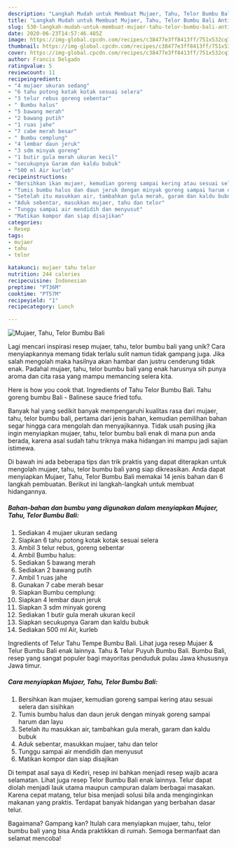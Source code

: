 ```yaml
---
description: "Langkah Mudah untuk Membuat Mujaer, Tahu, Telor Bumbu Bali Anti Gagal"
title: "Langkah Mudah untuk Membuat Mujaer, Tahu, Telor Bumbu Bali Anti Gagal"
slug: 530-langkah-mudah-untuk-membuat-mujaer-tahu-telor-bumbu-bali-anti-gagal
date: 2020-06-23T14:57:46.485Z
image: https://img-global.cpcdn.com/recipes/c38477e3ff8413ff/751x532cq70/mujaer-tahu-telor-bumbu-bali-foto-resep-utama.jpg
thumbnail: https://img-global.cpcdn.com/recipes/c38477e3ff8413ff/751x532cq70/mujaer-tahu-telor-bumbu-bali-foto-resep-utama.jpg
cover: https://img-global.cpcdn.com/recipes/c38477e3ff8413ff/751x532cq70/mujaer-tahu-telor-bumbu-bali-foto-resep-utama.jpg
author: Francis Delgado
ratingvalue: 5
reviewcount: 11
recipeingredient:
- "4 mujaer ukuran sedang"
- "6 tahu potong kotak kotak sesuai selera"
- "3 telur rebus goreng sebentar"
- " Bumbu halus"
- "5 bawang merah"
- "2 bawang putih"
- "1 ruas jahe"
- "7 cabe merah besar"
- " Bumbu cemplung"
- "4 lembar daun jeruk"
- "3 sdm minyak goreng"
- "1 butir gula merah ukuran kecil"
- "secukupnya Garam dan kaldu bubuk"
- "500 ml Air kurleb"
recipeinstructions:
- "Bersihkan ikan mujaer, kemudian goreng sampai kering atau sesuai selera dan sisihkan"
- "Tumis bumbu halus dan daun jeruk dengan minyak goreng sampai harum dan layu"
- "Setelah itu masukkan air, tambahkan gula merah, garam dan kaldu bubuk"
- "Aduk sebentar, masukkan mujaer, tahu dan telor"
- "Tunggu sampai air mendidih dan menyusut"
- "Matikan kompor dan siap disajikan"
categories:
- Resep
tags:
- mujaer
- tahu
- telor

katakunci: mujaer tahu telor 
nutrition: 244 calories
recipecuisine: Indonesian
preptime: "PT36M"
cooktime: "PT57M"
recipeyield: "1"
recipecategory: Lunch

---
```



![Mujaer, Tahu, Telor Bumbu Bali](https://img-global.cpcdn.com/recipes/c38477e3ff8413ff/751x532cq70/mujaer-tahu-telor-bumbu-bali-foto-resep-utama.jpg)

Lagi mencari inspirasi resep mujaer, tahu, telor bumbu bali yang unik? Cara menyiapkannya memang tidak terlalu sulit namun tidak gampang juga. Jika salah mengolah maka hasilnya akan hambar dan justru cenderung tidak enak. Padahal mujaer, tahu, telor bumbu bali yang enak harusnya sih punya aroma dan cita rasa yang mampu memancing selera kita.

Here is how you cook that. Ingredients of Tahu Telor Bumbu Bali. Tahu goreng bumbu Bali - Balinese sauce fried tofu.

Banyak hal yang sedikit banyak mempengaruhi kualitas rasa dari mujaer, tahu, telor bumbu bali, pertama dari jenis bahan, kemudian pemilihan bahan segar hingga cara mengolah dan menyajikannya. Tidak usah pusing jika ingin menyiapkan mujaer, tahu, telor bumbu bali enak di mana pun anda berada, karena asal sudah tahu triknya maka hidangan ini mampu jadi sajian istimewa.


Di bawah ini ada beberapa tips dan trik praktis yang dapat diterapkan untuk mengolah mujaer, tahu, telor bumbu bali yang siap dikreasikan. Anda dapat menyiapkan Mujaer, Tahu, Telor Bumbu Bali memakai 14 jenis bahan dan 6 langkah pembuatan. Berikut ini langkah-langkah untuk membuat hidangannya.

<!--inarticleads1-->

##### Bahan-bahan dan bumbu yang digunakan dalam menyiapkan Mujaer, Tahu, Telor Bumbu Bali:

1. Sediakan 4 mujaer ukuran sedang
1. Siapkan 6 tahu potong kotak kotak sesuai selera
1. Ambil 3 telur rebus, goreng sebentar
1. Ambil  Bumbu halus:
1. Sediakan 5 bawang merah
1. Sediakan 2 bawang putih
1. Ambil 1 ruas jahe
1. Gunakan 7 cabe merah besar
1. Siapkan  Bumbu cemplung:
1. Siapkan 4 lembar daun jeruk
1. Siapkan 3 sdm minyak goreng
1. Sediakan 1 butir gula merah ukuran kecil
1. Siapkan secukupnya Garam dan kaldu bubuk
1. Sediakan 500 ml Air, kurleb


Ingredients of Telur Tahu Tempe Bumbu Bali. Lihat juga resep Mujaer &amp; Telur Bumbu Bali enak lainnya. Tahu &amp; Telur Puyuh Bumbu Bali. Bumbu Bali, resep yang sangat populer bagi mayoritas penduduk pulau Jawa khususnya Jawa timur. 

<!--inarticleads2-->

##### Cara menyiapkan Mujaer, Tahu, Telor Bumbu Bali:

1. Bersihkan ikan mujaer, kemudian goreng sampai kering atau sesuai selera dan sisihkan
1. Tumis bumbu halus dan daun jeruk dengan minyak goreng sampai harum dan layu
1. Setelah itu masukkan air, tambahkan gula merah, garam dan kaldu bubuk
1. Aduk sebentar, masukkan mujaer, tahu dan telor
1. Tunggu sampai air mendidih dan menyusut
1. Matikan kompor dan siap disajikan


Di tempat asal saya di Kediri, resep ini bahkan menjadi resep wajib acara selamatan. Lihat juga resep Telor Bumbu Bali enak lainnya. Telur dapat diolah menjadi lauk utama maupun campuran dalam berbagai masakan. Karena cepat matang, telur bisa menjadi solusi bila anda menginginkan makanan yang praktis. Terdapat banyak hidangan yang berbahan dasar telur. 

Bagaimana? Gampang kan? Itulah cara menyiapkan mujaer, tahu, telor bumbu bali yang bisa Anda praktikkan di rumah. Semoga bermanfaat dan selamat mencoba!
